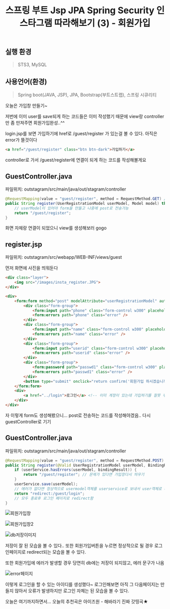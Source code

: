 ﻿---
title: "스프링 부트 Jsp JPA Spring Security 인스타그램 따라해보기 (3) - 회원가입"
categories: springboot
comments: true
---

## 실행 환경
 > STS3, MySQL

## 사용언어(환경)
 > Spring boot(JAVA, JSP), JPA, Bootstrap(부트스트랩), 스프링 시큐리티
  
  
  

오늘은 가입창 만들기~

저번에 이미 user를 save되게 하는 코드들은 이미 작성했기 때문에 view랑 controller만 좀 만져주면 회원가입완성..^^

login.jsp를 보면 가입하기에 href로 /guest/register 가 있는걸 볼 수 있다. 아직은 error가 뜰것이다

```html
<a href="/guest/register" class="btn btn-dark">가입하기</a>
```

controller로 가서 /guest/register에 연결이 되게 하는 코드를 작성해볼게요

## GuestController.java
 파일위치: outstagram/src/main/java/out/stagram/controller

```java
@RequestMapping(value = "guest/register", method = RequestMethod.GET) // url에 접속을 하는 코드
public String register(UserRegistrationModel userModel, Model model) throws Exception{ 
	// userModel이 있어야 form을 만들고 나중에 post로 전송가능
	return "/guest/register";
}
```

화면 자체랑 연결이 되었으니 view를 생성해보러 gogo

## register.jsp
 파일위치: outstagram/src/webapp/WEB-INF/views/guest

 먼저 화면에 사진을 띄워둔다

```html
<div class="layer">
	<img src="/images/insta_register.JPG">
</div>
```

```html
<div>
	<form:form method="post" modelAttribute="userRegistrationModel" autocomplete="off"> <!-- 자동으로 완성해주는 기능 없애기 off -->
		<div class="form-group">
			<form:input path="phone" class="form-control w300" placeholder="휴대폰 번호" />
			<form:errors path="phone" class="error" />
		</div>
		<div class="form-group">
			<form:input path="name" class="form-control w300" placeholder="성명" />
			<form:errors path="name" class="error" />
		</div>
		<div class="form-group">
			<form:input path="userid" class="form-control w300" placeholder="사용자 이름" />
			<form:errors path="userid" class="error" />
		</div>
		<div class="form-group">
			<form:password path="passwd1" class="form-control w300" placeholder="비밀번호" />
			<form:errors path="passwd1" class="error" />
		</div>
		<button type="submit" onclick="return confirm('회원가입 하시겠습니까?')" class="btn">가입</button>
	</form:form>
	<div>
		<a href="../login">로그인</a> <!-- 이미 계정이 있는데 가입하기를 잘못 누른경우 로그인 url로 이동가능 --> 
	</div>
</div>
```

자 이렇게 form도 생성해봤으니... post로 전송하는 코드를 작성해야겠음.. 다시 guestController로 기기


## GuestController.java
 파일위치: outstagram/src/main/java/out/stagram/controller

```java
@RequestMapping(value = "guest/register", method = RequestMethod.POST) // 위에 register랑 같은 url이고 이름이지만 post여서 중복가능
public String register(@Valid UserRegistrationModel userModel, BindingResult bindingResult, Model model) throws Exception{
	if (userService.hasErrors(userModel, bindingResult)) {
		return "/guest/register"; // 문제가 있다면 가입창다시 띄우기
	}
	userService.save(userModel); 
	// 에러가 없다면 정상적으로 usermodel객체를 userservice로 보내서 user객체로 바꾼뒤 user 테이블에 저장함
	return "redirect:/guest/login"; 
	// 모두 종료후 로그인 페이지로 redirect함
}
```


![회원가입창](../../../assets/l-9.JPG)

![회원가입창2](../../../assets/l-10.JPG)

![db저장이미지](../../../assets/l-11.JPG)

저장이 잘 된 모습을 볼 수 있다.. 또한 회원가입버튼을 누르면 정상적으로 될 경우 로그인페이지로 redirect되는 모습을 볼 수 있다.

또한 회원가입에 에러가 발생할 경우 당연히 db에는 저장이 되지않고, 에러 문구가 나옴
 
![error페이지](../../../assets/l-12.JPG)


이렇게 로그인을 할 수 있는 아이디를 생성했다~ 로그인해보면 아직 그 다음페이지는 만들지 않아서 오류가 발생하지만 로그인 자체는 된 모습을 볼 수 있다.

오늘은 여기까지하면서... 오늘의 추천곡은 아이즈원 - 해바라기  진짜 갓띵곡★